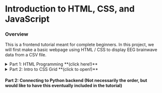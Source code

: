 # Introduction to HTML, CSS, and JavaScript

### Overview
This is a frontend tutorial meant for complete beginners. In this project, we will first make a basic webpage using HTML / CSS to display EEG brainwave data from a CSV file.

<details>
<summary>Part 1: HTML Programming **(click here!)**</summary>

Create a new folder, and then create a file inside called ```index.html```. Every HTML page starts off with the initial structure below.
```html
<!DOCTYPE html>
<html>
  <head>
  </head>
  <body>
  </body>
</html>
```
There is one large ```<html>``` tag, with a  ```<head>``` and a ```<body>``` tag nested inside. We also call tags "HTML elements".


The ```<head>``` and ```<body>``` tags split up the region of the webpage, as shown below.

<a ><img src="./HTMLStructure.png" width="240" height="180" /></a>

All HTML elements placed inside the ```<body>``` tag will be shown in the CONTENT region.

For example, let's add a ```<p>``` element inside the ```<body>``` tag, like so:

```html
<body>
  <p>
    Hello world!
  </p>
</body>
```

This should give us a plain webpage that prints "Hello world!" in the CONTENT region. Great! You can remove this element now if you want.

Now we will insert the following HTML element inside the ```<body>```  tag

```html
<canvas id="chart" width="1000" height="200"></canvas>
```

Here we've made a  ```<canvas>``` element that has a width of 1000 pixels, and a height of 200 pixels. You can think of this element as a blank canvas on the webpage, whaich we can draw on using JavaScript (our next step)

Now download the following files, and place them in your project folder:  [smoothie.js](https://github.com/neurotechuoft/HackTernoons/blob/master/ReactTutorials/IntroToHTML/smoothie.js),  [EEG_data.csv](https://github.com/neurotechuoft/HackTernoons/blob/master/ReactTutorials/IntroToHTML/EEG_data.csv), [EEGDataParsedAttention.csv](https://github.com/neurotechuoft/HackTernoons/blob/master/ReactTutorials/IntroToHTML/EEGDataParsedAttention.csv), [data.json](https://github.com/neurotechuoft/HackTernoons/blob/master/ReactTutorials/IntroToHTML/data.json)

EEG_data is a csv file from real EEG data (of confused students, see article at: https://www.kaggle.com/wanghaohan/confused-eeg)! I've taken the 'Attention' column, and transposed it into EEGDataParsedAttention.csv. And then, I stored this into a JavaScript object, and placed that data in data.json. I've done this manually, but perhaps you can write a script to automate this process? (an important task in Data Science)

Now we will add some JavaScript. Insert an HTML ```<script>``` element right below the body tag, as so:

```html
<!DOCTYPE html>
<html>
  <head>
  </head>
  <body>
  </body>
  <script>
  </script>
</html>
```

The HTML ```<script>``` element works a bit differently. Everything inside a ```<script>``` tag will be JavaScript code that is run on the webpage. The ```<script>``` element does not describe what the webpage looks like, but rather adds functionality to the webpage.

[There's a great optional video here which goes into the details of including JavaScript in an HTML page.](
https://www.youtube.com/watch?v=AD5hxsFJc4o&t=120s)


Back to the project. We downloaded a few data/code files from before and placed them in our project folder. Let's add them to our webpage by adding these two elements:
```html
  <script src="./smoothie.js"></script>
  <script src="./data.json"></script>
```

Beside the ```script``` text of the ```<script>``` tag we added an ```src``` attribute. This attribute is assigned a path to a JavaScript file, and all the code inside that JS file is placed inside the tag. Check out the [optional youtube video](https://www.youtube.com/watch?v=AD5hxsFJc4o&t=120s) to learn more about this idea.

Note also that in file paths, "./" denotes your current directory. You can create a new folder called ```data```, place all the EEG data files in that folder, and then change the script ```src``` to be "./data/data.json" to clean things up. We'll be doing that here, so now we have instead:

```  <script src="./data/data.json"></script>
```

In addition, copy and paste the following third script element, as such:
<details>
<summary>Script element code **(click here!)**</summary>

```html
<!DOCTYPE html>
<html>
  <head>
  </head>
  <body>
  </body>
  <script src="./smoothie.js"><script>
  <script src="./data.json"></script>
  <script>
    console.log(data);
    // Every 500ms, read a piece of data from the input string.
    var attentionData = data.attention;
    var meditationData = data.meditation;
    var dataIndex = 0;
    var attentionStream = new TimeSeries();
    var meditationStream = new TimeSeries();
    setInterval(function() {
      attentionStream.append(new Date().getTime(), attentionData[dataIndex]);
      meditationStream.append(new Date().getTime(), meditationData[dataIndex]);
      dataIndex++;
    }, 500);
    function createTimeline() {
      var chart = new SmoothieChart();
      chart.addTimeSeries(attentionStream, { strokeStyle: 'rgba(0, 255, 0, 1)', fillStyle: '', lineWidth: 4 });
      chart.addTimeSeries(meditationStream, { strokeStyle: 'rgba(0, 0, 255, 1)', fillStyle: '', lineWidth: 4 });
      chart.streamTo(document.getElementById("chart"), 500); // **
    }
  </script>
</html>
```
</details>


Try and figure out how that JavaScipt code works. It will help a lot to check out documentation on smoothie.js, at http://smoothiecharts.org/tutorial.html.

By the end of this section, you should have something that looks like this!

<a ><img src="./html_demo.gif" width="700" height="300" /></a>

</details>
<details>
<summary>Part 2: Intro to CSS Grid **(click to open!)**</summary>

Now for further organizing where to lay out the components of our webpage, we use the CSS grid. A great tutorial on that topic was created by Mozilla, at: https://hacks.mozilla.org/2017/10/an-introduction-to-css-grid-layout-part-1/

Try to re-organize the location of where the text and graphs are located!

</details>

#### Part 2: Connecting to Python backend (Not necessarily the order, but would like to have this eventually included in the tutorial)
